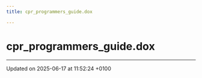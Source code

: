 ```yaml
---
title: cpr_programmers_guide.dox

---
```


# cpr_programmers_guide.dox








-------------------------------

Updated on 2025-06-17 at 11:52:24 +0100
